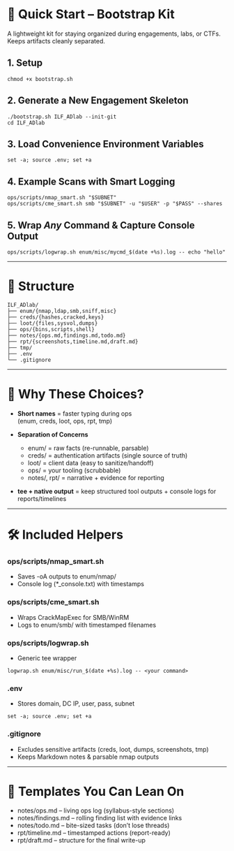 # 🚀 Quick Start – Bootstrap Kit

A lightweight kit for staying organized during engagements, labs, or CTFs.
Keeps artifacts cleanly separated.


## 1. Setup
```
chmod +x bootstrap.sh
```

## 2. Generate a New Engagement Skeleton
```
./bootstrap.sh ILF_ADlab --init-git
cd ILF_ADlab
```

## 3. Load Convenience Environment Variables
```
set -a; source .env; set +a
```

## 4. Example Scans with Smart Logging
```
ops/scripts/nmap_smart.sh "$SUBNET"
ops/scripts/cme_smart.sh smb "$SUBNET" -u "$USER" -p "$PASS" --shares
```

## 5. Wrap *Any* Command & Capture Console Output
```
ops/scripts/logwrap.sh enum/misc/mycmd_$(date +%s).log -- echo "hello"
```

---

# 📂 Structure

```
ILF_ADlab/
├── enum/{nmap,ldap,smb,sniff,misc}
├── creds/{hashes,cracked,keys}
├── loot/{files,sysvol,dumps}
├── ops/{bins,scripts,shell}
├── notes/{ops.md,findings.md,todo.md}
├── rpt/{screenshots,timeline.md,draft.md}
├── tmp/
├── .env
└── .gitignore
```

---

# 🤔 Why These Choices?

- **Short names** = faster typing during ops  
  (enum, creds, loot, ops, rpt, tmp)

- **Separation of Concerns**  
  - enum/ = raw facts (re-runnable, parsable)  
  - creds/ = authentication artifacts (single source of truth)  
  - loot/ = client data (easy to sanitize/handoff)  
  - ops/ = your tooling (scrubbable)  
  - notes/, rpt/ = narrative + evidence for reporting  

- **tee + native output** = keep structured tool outputs + console logs for reports/timelines

---

# 🛠️ Included Helpers

### ops/scripts/nmap_smart.sh
- Saves -oA outputs to enum/nmap/  
- Console log (*_console.txt) with timestamps

### ops/scripts/cme_smart.sh
- Wraps CrackMapExec for SMB/WinRM  
- Logs to enum/smb/ with timestamped filenames

### ops/scripts/logwrap.sh
- Generic tee wrapper  
```
logwrap.sh enum/misc/run_$(date +%s).log -- <your command>
```

### .env
- Stores domain, DC IP, user, pass, subnet  
```
set -a; source .env; set +a
```

### .gitignore
- Excludes sensitive artifacts (creds, loot, dumps, screenshots, tmp)  
- Keeps Markdown notes & parsable nmap outputs  

---

# 📑 Templates You Can Lean On

- notes/ops.md – living ops log (syllabus-style sections)  
- notes/findings.md – rolling finding list with evidence links  
- notes/todo.md – bite-sized tasks (don’t lose threads)  
- rpt/timeline.md – timestamped actions (report-ready)  
- rpt/draft.md – structure for the final write-up  
